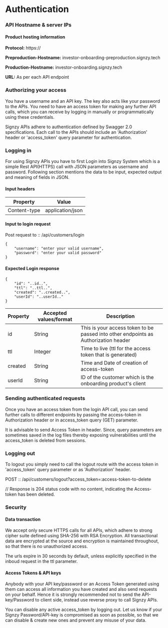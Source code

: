 # Authentication

### API Hostname & server IPs <a href="#api-hostname-amp-server-ips" id="api-hostname-amp-server-ips"></a>

#### Product hosting information <a href="#product-hosting-information" id="product-hosting-information"></a>

**Protocol:** https://

**Preproduction-Hostname:** investor-onboarding-preproduction.signzy.tech

**Production-Hostname:** investor-onboarding.signzy.tech

**URL:** As per each API endpoint

### Authorizing your access <a href="#authorizing-your-access" id="authorizing-your-access"></a>

You have a username and an API key. The key also acts like your password to the APIs. You need to have an access token for making any further API calls, which you can receive by logging in manually or programmatically using these credentials.

Signzy APIs adhere to authentication defined by Swagger 2.0 specifications. Each call to the APIs should include an 'Authorization' header or 'access\_token' query parameter for authentication.

### Logging in <a href="#logging-in" id="logging-in"></a>

For using Signzy APIs you have to first Login into Signzy System which is a simple Rest API(HTTPS) call with JSON parameters as username and password. Following section mentions the data to be input, expected output and meaning of fields in JSON.

#### Input headers <a href="#input-headers" id="input-headers"></a>

| Property     | Value            |
| ------------ | ---------------- |
| Content-type | application/json |

#### Input to login request <a href="#input-to-login-request" id="input-to-login-request"></a>

Post request to :: /api/customers/login

```
{
    "username": "enter your valid username",
    "password": "enter your valid password"
}
```

#### Expected Login response <a href="#expected-login-response" id="expected-login-response"></a>

```
{
    "id": "..id..",
    "ttl": "..ttl..",
    "created": "..created..",
    "userId": "..userId.."
}
```

| Property | Accepted values/format | Description                                                                         |
| -------- | ---------------------- | ----------------------------------------------------------------------------------- |
| id       | String                 | This is your access token to be passed into other endpoints as Authorization header |
| ttl      | Integer                | Time to live (ttl for the access token that is generated)                           |
| created  | String                 | Time and Date of creation of access-token                                           |
| userId   | String                 | ID of the customer which is the onboarding product's client                         |

### Sending authenticated requests <a href="#sending-authenticated-requests" id="sending-authenticated-requests"></a>

Once you have an access token from the login API call, you can send further calls to different endpoints by passing the access-token in Authorization header or in access\_token query (GET) parameter.

It is advisable to send Access Token in header. Since, query parameters are sometimes saved in the log files thereby exposing vulnerabilities until the access\_token is deleted from sessions.

### Logging out <a href="#logging-out" id="logging-out"></a>

To logout you simply need to call the logout route with the access token in 'access\_token' query parameter or as 'Authorization' header.

POST :: /api/customers/logout?access\_token=:access-token-to-delete

// Response is 204 status code with no content, indicating the Access-token has been deleted.

### Security <a href="#security" id="security"></a>

#### Data transaction <a href="#data-transaction" id="data-transaction"></a>

We accept only secure HTTPS calls for all APIs, which adhere to strong cipher suite defined using SHA-256 with RSA Encryption. All transactional data are encrypted at the source and encryption is maintained throughout, so that there is no unauthorized access.

The urls expire in 30 seconds by default, unless explicitly specified in the inboud request in the ttl parameter.

#### Access Tokens & API keys <a href="#access-tokens-amp-api-keys" id="access-tokens-amp-api-keys"></a>

Anybody with your API key/password or an Access Token generated using them can access all information you have created and also send requests on your behalf. Hence it is strongly recommended not to send the API-key/Password to client side, instead use reverse proxy to call Signzy APIs.

You can disable any active access\_token by logging out. Let us know if your Signzy Password/API-key is compromised as soon as possible, so that we can disable & create new ones and prevent any misuse of your data.
